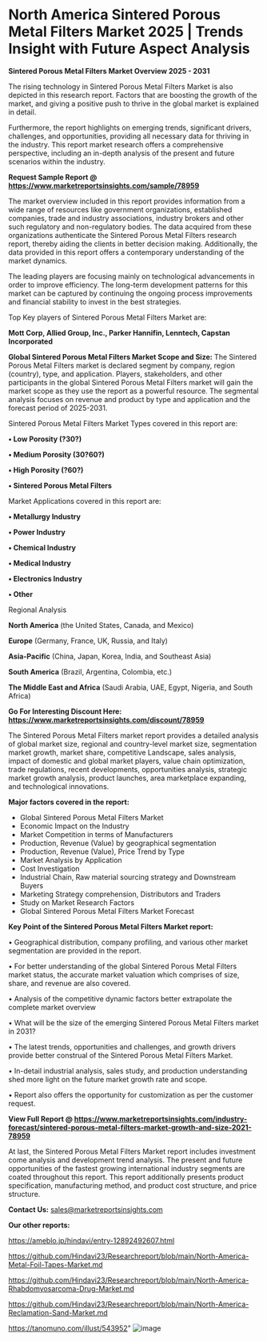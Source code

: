 # North America Sintered Porous Metal Filters Market 2025 | Trends Insight with Future Aspect Analysis

<Strong> Sintered Porous Metal Filters Market Overview 2025 - 2031</strong>

The rising technology in Sintered Porous Metal Filters Market is also depicted in this research report. Factors that are boosting the growth of the market, and giving a positive push to thrive in the global market is explained in detail.

Furthermore, the report highlights on emerging trends, significant drivers, challenges, and opportunities, providing all necessary data for thriving in the industry. This report market research offers a comprehensive perspective, including an in-depth analysis of the present and future scenarios within the industry.

<strong>Request Sample Report @ <a href=https://www.marketreportsinsights.com/sample/78959>https://www.marketreportsinsights.com/sample/78959</a></strong>

The market overview included in this report provides information from a wide range of resources like government organizations, established companies, trade and industry associations, industry brokers and other such regulatory and non-regulatory bodies. The data acquired from these organizations authenticate the Sintered Porous Metal Filters research report, thereby aiding the clients in better decision making. Additionally, the data provided in this report offers a contemporary understanding of the market dynamics.

The leading players are focusing mainly on technological advancements in order to improve efficiency. The long-term development patterns for this market can be captured by continuing the ongoing process improvements and financial stability to invest in the best strategies.

Top Key players of Sintered Porous Metal Filters Market are:

<strong>Mott Corp, Allied Group, Inc., Parker Hannifin, Lenntech, Capstan Incorporated</strong>

<strong><b>Global Sintered Porous Metal Filters Market Scope and Size:</b></strong>
The Sintered Porous Metal Filters market is declared segment by company, region (country), type, and application. Players, stakeholders, and other participants in the global Sintered Porous Metal Filters market will gain the market scope as they use the report as a powerful resource. The segmental analysis focuses on revenue and product by type and application and the forecast period of 2025-2031.

Sintered Porous Metal Filters Market Types covered in this report are:

<strong>• Low Porosity (?30?)

• Medium Porosity (30?60?)

• High Porosity (?60?)

• Sintered Porous Metal Filters</strong>

Market Applications covered in this report are:

<strong>• Metallurgy Industry

• Power Industry

• Chemical Industry

• Medical Industry

• Electronics Industry

• Other</strong> 

Regional Analysis

<strong>North America</strong> (the United States, Canada, and Mexico)

<strong>Europe</strong> (Germany, France, UK, Russia, and Italy)

<strong>Asia-Pacific</strong> (China, Japan, Korea, India, and Southeast Asia)

<strong>South America</strong> (Brazil, Argentina, Colombia, etc.)

<strong>The Middle East and Africa</strong> (Saudi Arabia, UAE, Egypt, Nigeria, and South Africa)

<strong>Go For Interesting Discount Here: <a href=https://www.marketreportsinsights.com/discount/78959>https://www.marketreportsinsights.com/discount/78959</a></strong>

The Sintered Porous Metal Filters market report provides a detailed analysis of global market size, regional and country-level market size, segmentation market growth, market share, competitive Landscape, sales analysis, impact of domestic and global market players, value chain optimization, trade regulations, recent developments, opportunities analysis, strategic market growth analysis, product launches, area marketplace expanding, and technological innovations.

<strong><b>Major factors covered in the report:</b></strong>
<ul>
  <li>Global Sintered Porous Metal Filters Market </li>
  <li>Economic Impact on the Industry</li>
  <li>Market Competition in terms of Manufacturers</li>
  <li>Production, Revenue (Value) by geographical segmentation</li>
  <li>Production, Revenue (Value), Price Trend by Type</li>
  <li>Market Analysis by Application</li>
  <li>Cost Investigation</li>
  <li>Industrial Chain, Raw material sourcing strategy and Downstream Buyers</li>
  <li>Marketing Strategy comprehension, Distributors and Traders</li>
  <li>Study on Market Research Factors</li>
  <li>Global Sintered Porous Metal Filters Market Forecast</li>
</ul>

<strong><b>Key Point of the Sintered Porous Metal Filters Market report:</b></strong>

• Geographical distribution, company profiling, and various other market segmentation are provided in the report.

• For better understanding of the global Sintered Porous Metal Filters market status, the accurate market valuation which comprises of size, share, and revenue are also covered.

• Analysis of the competitive dynamic factors better extrapolate the complete market overview

• What will be the size of the emerging Sintered Porous Metal Filters market in 2031?

• The latest trends, opportunities and challenges, and growth drivers provide better construal of the Sintered Porous Metal Filters Market.

• In-detail industrial analysis, sales study, and production understanding shed more light on the future market growth rate and scope.

• Report also offers the opportunity for customization as per the customer request.

<strong><b>View Full Report @ <a href=https://www.marketreportsinsights.com/industry-forecast/sintered-porous-metal-filters-market-growth-and-size-2021-78959>https://www.marketreportsinsights.com/industry-forecast/sintered-porous-metal-filters-market-growth-and-size-2021-78959</a></b></strong>


At last, the Sintered Porous Metal Filters Market report includes investment come analysis and development trend analysis. The present and future opportunities of the fastest growing international industry segments are coated throughout this report. This report additionally presents product specification, manufacturing method, and product cost structure, and price structure.

<strong>Contact Us:</strong>
sales@marketreportsinsights.com

<strong>Our other reports:</strong>

<a href=https://ameblo.jp/hindavi/entry-12892492607.html>https://ameblo.jp/hindavi/entry-12892492607.html</a>

<a href=https://github.com/Hindavi23/Researchreport/blob/main/North-America-Metal-Foil-Tapes-Market.md>https://github.com/Hindavi23/Researchreport/blob/main/North-America-Metal-Foil-Tapes-Market.md</a>

<a href=https://github.com/Hindavi23/Researchreport/blob/main/North-America-Rhabdomyosarcoma-Drug-Market.md>https://github.com/Hindavi23/Researchreport/blob/main/North-America-Rhabdomyosarcoma-Drug-Market.md</a>

<a href=https://github.com/Hindavi23/Researchreport/blob/main/North-America-Reclamation-Sand-Market.md>https://github.com/Hindavi23/Researchreport/blob/main/North-America-Reclamation-Sand-Market.md</a>

<a href=https://tanomuno.com/illust/543952>https://tanomuno.com/illust/543952</a>"
![image](https://github.com/user-attachments/assets/42463224-bba6-4537-b11d-621888543ad4)
